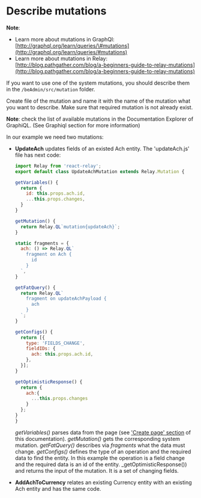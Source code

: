 # Describe mutations

**Note**:

* Learn more about mutations in GraphQl: [http://graphql.org/learn/queries/\#mutations](http://graphql.org/learn/queries/#mutations)
* Learn more about mutations in Relay: 
  [http://blog.pathgather.com/blog/a-beginners-guide-to-relay-mutations](http://blog.pathgather.com/blog/a-beginners-guide-to-relay-mutations)

If you want to use one of the system mutations, you should describe them in the `/beAdmin/src/mutation` folder.

Create file of the mutation and name it with the name of the mutation what you want to describe. Make sure that required mutation is not already exist.

**Note**: check the list of available mutations in the Documentation Explorer of GraphiQL. \(See Graphiql section for more information\)

In our example we need two mutations:

* **UpdateAch** updates fields of an existed Ach entity. The 'updateAch.js' file has next code:

  ```javascript
  import Relay from 'react-relay';
  export default class UpdateAchMutation extends Relay.Mutation {

  getVariables() {
    return {
      id: this.props.ach.id,
      ...this.props.changes,
    }
  }

  getMutation() {
    return Relay.QL`mutation{updateAch}`;
  }

  static fragments = {
    ach: () => Relay.QL`
      fragment on Ach {
        id
      }
    `,
  }

  getFatQuery() {
    return Relay.QL`
      fragment on updateAchPayload {
        ach
      }
    `;
  }

  getConfigs() {
    return [{
      type: 'FIELDS_CHANGE',
      fieldIDs: {
        ach: this.props.ach.id,
      },
    }];
  }

  getOptimisticResponse() {
    return {
      ach:{
        ...this.props.changes
      }
    };
  }
  }
  ```

  _getVariables\(\)_ parses data from the page \(see ['Create page' section](/create-new-form/create-page.md) of this documentation\).
  _getMutation\(\)_ gets the corresponding system mutation.
  _getFatQuery\(\)_ describes via _fragments_ what the data must change.
  _getConfigs\(\)_ defines the type of an operation and the required data to find the entity. In this example the operation is a field change and the required data is an id of  the entity.
  _getOptimisticResponse\()\) and returns the input of the mutation. It is a set of changing fields.

* **AddAchToCurrency** relates an existing Currency entity with an existing Ach entity and has the same code.



